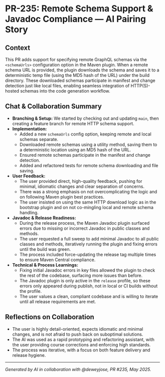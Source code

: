 # PR-235: Remote Schema Support & Javadoc Compliance — AI Pairing Story

## Context
This PR adds support for specifying remote GraphQL schemas via the `<schemaUrls>` configuration option in the Maven plugin. When a remote schema URL is provided, the plugin downloads the schema and saves it to a deterministic temp file (using the MD5 hash of the URL) under the build directory. These downloaded schemas participate in manifest and change detection just like local files, enabling seamless integration of HTTP(S)-hosted schemas into the code generation workflow.

## Chat & Collaboration Summary
- **Branching & Setup:** We started by checking out and updating `main`, then creating a feature branch for remote HTTP schema support.
- **Implementation:**
  - Added a new `schemaUrls` config option, keeping remote and local schemas separate.
  - Downloaded remote schemas using a utility method, saving them to a deterministic location using an MD5 hash of the URL.
  - Ensured remote schemas participate in the manifest and change detection.
  - Added and refactored tests for remote schema downloading and file saving.
- **User Feedback:**
  - The user provided direct, high-quality feedback, pushing for minimal, idiomatic changes and clear separation of concerns.
  - There was a strong emphasis on not overcomplicating the logic and on following Maven plugin best practices.
  - The user insisted on using the same HTTP download logic as in the bootstrap plugin and on not co-mingling local and remote schema handling.
- **Javadoc & Release Readiness:**
  - During the release process, the Maven Javadoc plugin surfaced errors due to missing or incorrect Javadoc in public classes and methods.
  - The user requested a full sweep to add minimal Javadoc to all public classes and methods, iteratively running the plugin and fixing errors until the build was green.
  - The process included force-updating the release tag multiple times to ensure Maven Central compliance.
- **Technical & Process Learnings:**
  - Fixing initial Javadoc errors in key files allowed the plugin to check the rest of the codebase, surfacing more issues than before.
  - The Javadoc plugin is only active in the `release` profile, so these errors only appeared during publish, not in local or CI builds without the profile.
  - The user values a clean, compliant codebase and is willing to iterate until all release requirements are met.

## Reflections on Collaboration
- The user is highly detail-oriented, expects idiomatic and minimal changes, and is not afraid to push back on suboptimal solutions.
- The AI was used as a rapid prototyping and refactoring assistant, with the user providing course corrections and enforcing high standards.
- The process was iterative, with a focus on both feature delivery and release hygiene.

---
*Generated by AI in collaboration with @deweyjose, PR #235, May 2025.* 